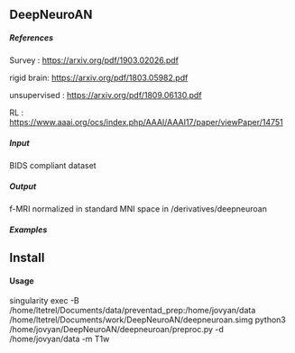 ## DeepNeuroAN

##### References

Survey : https://arxiv.org/pdf/1903.02026.pdf

rigid brain: https://arxiv.org/pdf/1803.05982.pdf

unsupervised : https://arxiv.org/pdf/1809.06130.pdf

RL : https://www.aaai.org/ocs/index.php/AAAI/AAAI17/paper/viewPaper/14751

##### Input

BIDS compliant dataset 

##### Output

f-MRI normalized in standard MNI space in /derivatives/deepneuroan

##### Examples

## Install

#### Usage

singularity exec -B /home/ltetrel/Documents/data/preventad_prep:/home/jovyan/data /home/ltetrel/Documents/work/DeepNeuroAN/deepneuroan.simg python3 /home/jovyan/DeepNeuroAN/deepneuroan/preproc.py -d /home/jovyan/data -m T1w
